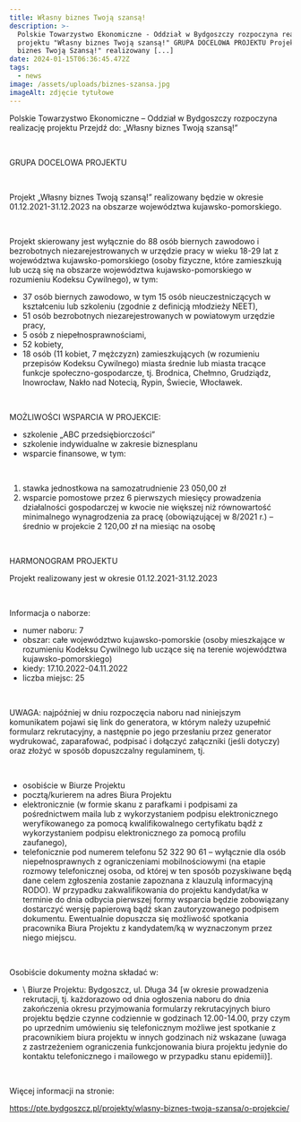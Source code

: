 ```yaml
---
title: Własny biznes Twoją szansą!
description: >-
  Polskie Towarzystwo Ekonomiczne - Oddział w Bydgoszczy rozpoczyna realizację
  projektu "Własny biznes Twoją szansą!" GRUPA DOCELOWA PROJEKTU Projekt "Własny
  biznes Twoją Szansą!" realizowany [...]
date: 2024-01-15T06:36:45.472Z
tags:
  - news
image: /assets/uploads/biznes-szansa.jpg
imageAlt: zdjęcie tytułowe
---
```

Polskie Towarzystwo Ekonomiczne – Oddział w Bydgoszczy rozpoczyna realizację projektu Przejdź do: „Własny biznes Twoją szansą!”

<br>

GRUPA DOCELOWA PROJEKTU

<Br>

Projekt „Własny biznes Twoją szansą!” realizowany będzie w okresie 01.12.2021-31.12.2023 na obszarze województwa kujawsko-pomorskiego.

<br>

Projekt skierowany jest wyłącznie do 88 osób biernych zawodowo i bezrobotnych niezarejestrowanych w urzędzie pracy w wieku 18-29 lat z województwa kujawsko-pomorskiego (osoby fizyczne, które zamieszkują lub uczą się na obszarze województwa kujawsko-pomorskiego w rozumieniu Kodeksu Cywilnego), w tym:

* 37 osób biernych zawodowo, w tym 15 osób nieuczestniczących w kształceniu lub szkoleniu (zgodnie z definicją młodzieży NEET),
* 51 osób bezrobotnych niezarejestrowanych w powiatowym urzędzie pracy,
* 5 osób z niepełnosprawnościami,
* 52 kobiety,
* 18 osób (11 kobiet, 7 mężczyzn) zamieszkujących (w rozumieniu przepisów Kodeksu Cywilnego) miasta średnie lub miasta tracące funkcje społeczno-gospodarcze, tj. Brodnica, Chełmno, Grudziądz, Inowrocław, Nakło nad Notecią, Rypin, Świecie, Włocławek.

<br>

MOŻLIWOŚCI WSPARCIA W PROJEKCIE:

* szkolenie „ABC przedsiębiorczości”
* szkolenie indywidualne w zakresie biznesplanu 
* wsparcie finansowe, w tym:

<br>

1. stawka jednostkowa na samozatrudnienie 23 050,00 zł
2. wsparcie pomostowe przez 6 pierwszych miesięcy prowadzenia działalności gospodarczej w kwocie nie większej niż równowartość minimalnego wynagrodzenia za pracę (obowiązującej w 8/2021 r.) – średnio w projekcie 2 120,00 zł na miesiąc na osobę

<br>

HARMONOGRAM PROJEKTU

Projekt realizowany jest w okresie 01.12.2021-31.12.2023

<br>

Informacja o naborze:

* numer naboru: 7
* obszar: całe województwo kujawsko-pomorskie (osoby mieszkające w rozumieniu Kodeksu Cywilnego lub uczące się na terenie województwa kujawsko-pomorskiego)
* kiedy: 17.10.2022-04.11.2022
* liczba miejsc: 25

<br>

UWAGA: najpóźniej w dniu rozpoczęcia naboru nad niniejszym komunikatem pojawi się link do generatora, w którym należy uzupełnić formularz rekrutacyjny, a następnie po jego przesłaniu przez generator wydrukować, zaparafować, podpisać i dołączyć załączniki (jeśli dotyczy) oraz złożyć w sposób dopuszczalny regulaminem, tj. 

<br>

* osobiście w Biurze Projektu
* pocztą/kurierem na adres Biura Projektu
* elektronicznie (w formie skanu z parafkami i podpisami za pośrednictwem maila lub z wykorzystaniem podpisu elektronicznego weryfikowanego za pomocą kwalifikowalnego certyfikatu bądź z wykorzystaniem podpisu elektronicznego za pomocą profilu zaufanego),
* telefonicznie pod numerem telefonu 52 322 90 61 – wyłącznie dla osób niepełnosprawnych z ograniczeniami mobilnościowymi (na etapie rozmowy telefonicznej osoba, od której w ten sposób pozyskiwane będą dane celem zgłoszenia zostanie zapoznana z klauzulą informacyjną RODO). W przypadku zakwalifikowania do projektu kandydat/ka w terminie do dnia odbycia pierwszej formy wsparcia będzie zobowiązany dostarczyć wersję papierową bądź skan zautoryzowanego podpisem dokumentu. Ewentualnie dopuszcza się możliwość spotkania pracownika Biura Projektu z kandydatem/ką w wyznaczonym przez niego miejscu.

<br>

Osobiście dokumenty można składać w:

*  \    Biurze Projektu: Bydgoszcz, ul. Długa 34 \[w okresie prowadzenia rekrutacji, tj. każdorazowo od dnia ogłoszenia naboru do dnia zakończenia okresu przyjmowania formularzy rekrutacyjnych biuro projektu będzie czynne codziennie w godzinach 12.00-14.00, przy czym po uprzednim umówieniu się telefonicznym możliwe jest spotkanie z pracownikiem biura projektu w innych godzinach niż wskazane (uwaga z zastrzeżeniem ograniczenia funkcjonowania biura projektu jedynie do kontaktu telefonicznego i mailowego w przypadku stanu epidemii)].


<br>

Więcej informacji na stronie:

<https://pte.bydgoszcz.pl/projekty/wlasny-biznes-twoja-szansa/o-projekcie/>
